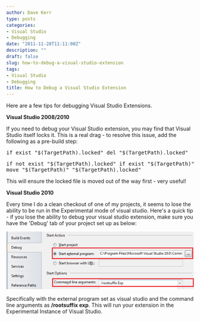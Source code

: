 ```yaml
---
author: Dave Kerr
type: posts
categories:
- Visual Studio
- Debugging
date: "2011-11-28T11:11:00Z"
description: ""
draft: false
slug: how-to-debug-a-visual-studio-extension
tags:
- Visual Studio
- Debugging
title: How to Debug a Visual Studio Extension
---
```



<p>Here are a few tips for debugging Visual Studio Extensions.</p>
<p><strong>Visual Studio 2008/2010</strong></p>
<p>If you need to debug your Visual Studio extension, you may find that Visual Studio itself locks it. This is a real drag - to resolve this issue, add the following as a pre-build step:</p>
<pre>if exist "$(TargetPath).locked" del "$(TargetPath).locked"</pre>
<pre>if not exist "$(TargetPath).locked" if exist "$(TargetPath)" <br />move "$(TargetPath)" "$(TargetPath).locked"</pre>
<p>This will ensure the locked file is moved out of the way first - very useful!</p>
<p><strong>Visual Studio 2010</strong></p>
<p>Every time I do a clean checkout of one of my projects, it seems to lose the ability to be run in the Experimental mode of visual studio. Here's a quick tip - if you lose the ability to debug your visual studio extension, make sure you have the 'Debug' tab of your project set up as below:</p>
<p><img src="images/screenshot.png" /></p>
<p>Specifically with the external program set as visual studio and the command line arguments as <strong>/rootsuffix exp</strong>. This will run your extension in the Experimental Instance of Visual Studio.</p>

